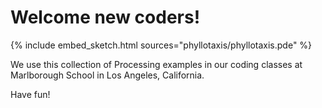 # Welcome new coders!


{% include embed_sketch.html sources="phyllotaxis/phyllotaxis.pde" %}

We use this collection of Processing examples in our coding classes at
Marlborough School in Los Angeles, California.

Have fun!




